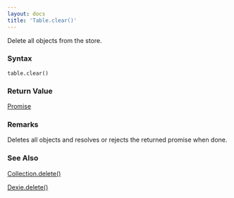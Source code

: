 ```yaml
---
layout: docs
title: 'Table.clear()'
---
```


Delete all objects from the store.

### Syntax

    table.clear()

### Return Value

[Promise](Promise)

### Remarks

Deletes all objects and resolves or rejects the returned promise when done.

### See Also
[Collection.delete()](Collection.delete())

[Dexie.delete()](Dexie.delete())
